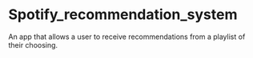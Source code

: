 # Spotify_recommendation_system
 An app that allows a user to receive recommendations from a playlist of their choosing.
